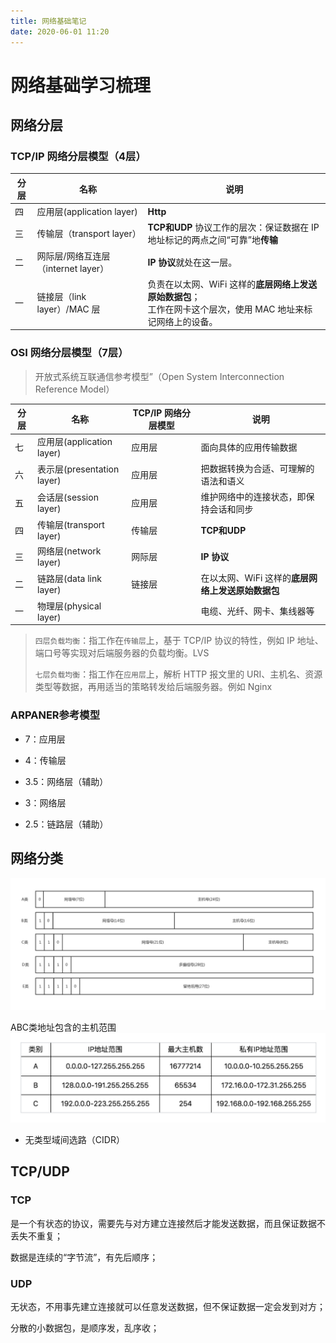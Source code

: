 ```yaml
---
title: 网络基础笔记
date: 2020-06-01 11:20
---
```


# 网络基础学习梳理

## 网络分层

### TCP/IP 网络分层模型（4层）

| 分层 | 名称                                | 说明                                                         |
| ---- | ----------------------------------- | ------------------------------------------------------------ |
| 四   | 应用层(application layer)           | **Http**                                                     |
| 三   | 传输层（transport layer）           | **TCP和UDP** 协议工作的层次：保证数据在 IP 地址标记的两点之间“可靠”地**传输** |
| 二   | 网际层/网络互连层（internet layer） | **IP 协议**就处在这一层。                                    |
| 一   | 链接层（link layer）/MAC 层         | 负责在以太网、WiFi 这样的**底层网络上发送原始数据包**；<br />工作在网卡这个层次，使用 MAC 地址来标记网络上的设备。 |



### OSI 网络分层模型（7层）

> 开放式系统互联通信参考模型”（Open System Interconnection Reference Model）

| 分层 | 名称                       | TCP/IP 网络分层模型 | 说明                                              |
| ---- | -------------------------- | ------------------- | ------------------------------------------------- |
| 七   | 应用层(application layer)  | 应用层              | 面向具体的应用传输数据                            |
| 六   | 表示层(presentation layer) | 应用层              | 把数据转换为合适、可理解的语法和语义              |
| 五   | 会话层(session layer)      | 应用层              | 维护网络中的连接状态，即保持会话和同步            |
| 四   | 传输层(transport layer)    | 传输层              | **TCP和UDP**                                      |
| 三   | 网络层(network layer)      | 网际层              | **IP 协议**                                       |
| 二   | 链路层(data link layer)    | 链接层              | 在以太网、WiFi 这样的**底层网络上发送原始数据包** |
| 一   | 物理层(physical layer)     |                     | 电缆、光纤、网卡、集线器等                        |

> `四层负载均衡`：指工作在`传输层`上，基于 TCP/IP 协议的特性，例如 IP 地址、端口号等实现对后端服务器的负载均衡。LVS
>
> `七层负载均衡`：指工作在`应用层`上，解析 HTTP 报文里的 URI、主机名、资源类型等数据，再用适当的策略转发给后端服务器。例如 Nginx

### ARPANER参考模型

- 7：应用层

- 4：传输层

- 3.5：网络层（辅助）

- 3：网络层

- 2.5：链路层（辅助）



## 网络分类
![](./_image/2020-06-01/2020-06-01-11-21-46.png)

ABC类地址包含的主机范围
![](./_image/2020-06-01/2020-06-01-11-22-08.png)

- 无类型域间选路（CIDR）



## TCP/UDP

### TCP 

是一个有状态的协议，需要先与对方建立连接然后才能发送数据，而且保证数据不丢失不重复；

数据是连续的“字节流”，有先后顺序；

### UDP

无状态，不用事先建立连接就可以任意发送数据，但不保证数据一定会发到对方；

分散的小数据包，是顺序发，乱序收；


